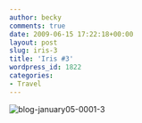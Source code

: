 ```yaml
---
author: becky
comments: true
date: 2009-06-15 17:22:18+00:00
layout: post
slug: iris-3
title: 'Iris #3'
wordpress_id: 1822
categories:
- Travel
---
```


![blog-january05-0001-3](http://beta.beckyjenson.com/wp-content/uploads/2009/06/blog-january05-0001-3.jpg)

